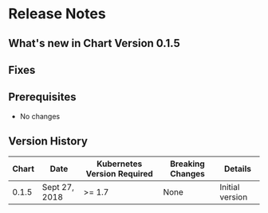 # Release Notes

## What's new in Chart Version 0.1.5


## Fixes


## Prerequisites

- No changes

## Version History

| Chart | Date | Kubernetes Version Required | Breaking Changes | Details |
| ----- | ---- | --------------------------- | ---------------- | ------- |
| 0.1.5 | Sept 27, 2018 | >= 1.7 | None | Initial version |

